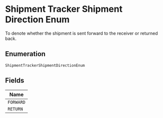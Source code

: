 
# Shipment Tracker Shipment Direction Enum

To denote whether the shipment is sent forward to the receiver or returned back.

## Enumeration

`ShipmentTrackerShipmentDirectionEnum`

## Fields

| Name |
|  --- |
| `FORWARD` |
| `RETURN` |

